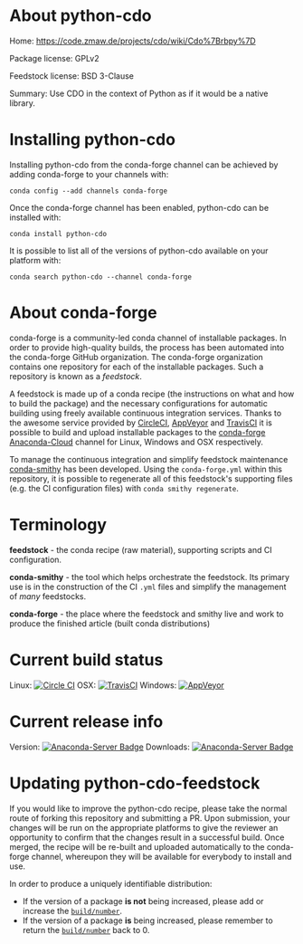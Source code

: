 About python-cdo
================

Home: https://code.zmaw.de/projects/cdo/wiki/Cdo%7Brbpy%7D

Package license: GPLv2

Feedstock license: BSD 3-Clause

Summary: Use CDO in the context of Python as if it would be a native library.



Installing python-cdo
=====================

Installing python-cdo from the conda-forge channel can be achieved by adding conda-forge to your channels with:

```
conda config --add channels conda-forge
```

Once the conda-forge channel has been enabled, python-cdo can be installed with:

```
conda install python-cdo
```

It is possible to list all of the versions of python-cdo available on your platform with:

```
conda search python-cdo --channel conda-forge
```


About conda-forge
=================

conda-forge is a community-led conda channel of installable packages.
In order to provide high-quality builds, the process has been automated into the
conda-forge GitHub organization. The conda-forge organization contains one repository 
for each of the installable packages. Such a repository is known as a *feedstock*.

A feedstock is made up of a conda recipe (the instructions on what and how to build
the package) and the necessary configurations for automatic building using freely
available continuous integration services. Thanks to the awesome service provided by
[CircleCI](https://circleci.com/), [AppVeyor](http://www.appveyor.com/)
and [TravisCI](https://travis-ci.org/) it is possible to build and upload installable
packages to the [conda-forge](https://anaconda.org/conda-forge)
[Anaconda-Cloud](http://docs.anaconda.org/) channel for Linux, Windows and OSX respectively.

To manage the continuous integration and simplify feedstock maintenance
[conda-smithy](http://github.com/conda-forge/conda-smithy) has been developed.
Using the ``conda-forge.yml`` within this repository, it is possible to regenerate all of
this feedstock's supporting files (e.g. the CI configuration files) with ``conda smithy regenerate``.


Terminology
===========

**feedstock** - the conda recipe (raw material), supporting scripts and CI configuration.

**conda-smithy** - the tool which helps orchestrate the feedstock.
                   Its primary use is in the construction of the CI ``.yml`` files
                   and simplify the management of *many* feedstocks.

**conda-forge** - the place where the feedstock and smithy live and work to
                  produce the finished article (built conda distributions)

Current build status
====================

Linux: [![Circle CI](https://circleci.com/gh/conda-forge/python-cdo-feedstock.svg?style=svg)](https://circleci.com/gh/conda-forge/python-cdo-feedstock)
OSX: [![TravisCI](https://travis-ci.org/conda-forge/python-cdo-feedstock.svg?branch=master)](https://travis-ci.org/conda-forge/python-cdo-feedstock) 
Windows: [![AppVeyor](https://ci.appveyor.com/api/projects/status/github/conda-forge/python-cdo-feedstock?svg=True)](https://ci.appveyor.com/project/conda-forge/python-cdo-feedstock/branch/master)

Current release info
====================
Version: [![Anaconda-Server Badge](https://anaconda.org/conda-forge/python-cdo/badges/version.svg)](https://anaconda.org/conda-forge/python-cdo)
Downloads: [![Anaconda-Server Badge](https://anaconda.org/conda-forge/python-cdo/badges/downloads.svg)](https://anaconda.org/conda-forge/python-cdo)


Updating python-cdo-feedstock
=============================

If you would like to improve the python-cdo recipe, please take the normal
route of forking this repository and submitting a PR. Upon submission, your changes will
be run on the appropriate platforms to give the reviewer an opportunity to confirm that the
changes result in a successful build. Once merged, the recipe will be re-built and uploaded
automatically to the conda-forge channel, whereupon they will be available for everybody to
install and use.

In order to produce a uniquely identifiable distribution:
 * If the version of a package **is not** being increased, please add or increase
   the [``build/number``](http://conda.pydata.org/docs/building/meta-yaml.html#build-number-and-string). 
 * If the version of a package **is** being increased, please remember to return
   the [``build/number``](http://conda.pydata.org/docs/building/meta-yaml.html#build-number-and-string)
   back to 0.
